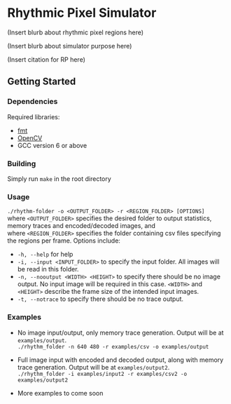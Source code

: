 # Rhythmic Pixel Simulator

(Insert blurb about rhythmic pixel regions here)

(Insert blurb about simulator purpose here)

(Insert citation for RP here)

## Getting Started

### Dependencies
Required libraries:  
- [fmt](https://github.com/fmtlib/fmt)
- [OpenCV](https://opencv.org/releases/)
- GCC version 6 or above

### Building
Simply run `make` in the root directory 

### Usage
`./rhythm-folder -o <OUTPUT_FOLDER> -r <REGION_FOLDER> [OPTIONS]`  
where `<OUTPUT_FOLDER>` specifies the desired folder to output statistics, memory traces and encoded/decoded images, and  
where `<REGION_FOLDER>` specifies the folder containing csv files specifying the regions per frame.
Options include:
- `-h, --help` for help
- `-i, --input <INPUT_FOLDER>` to specify the input folder. All images will be read in this folder.
- `-n, --nooutput <WIDTH> <HEIGHT>` to specify there should be no image output. No input image will be required in this case. `<WIDTH>` and `<HEIGHT>` describe the frame size of the intended input images.
- `-t, --notrace` to specify there should be no trace output.

### Examples  
- No image input/output, only memory trace generation. Output will be at `examples/output`.  
`./rhythm_folder -n 640 480 -r examples/csv -o examples/output`

- Full image input with encoded and decoded output, along with memory trace generation. Output will be at `examples/output2`.  
`./rhythm_folder -i examples/input2 -r examples/csv2 -o examples/output2`

- More examples to come soon

